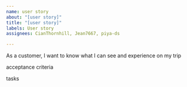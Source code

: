 ```yaml
---
name: user story
about: "[user story]"
title: "[user story]"
labels: User story
assignees: CianThornhill, Jean7667, piya-ds

---
```


As a customer, I want to know what I can see and experience on my trip

acceptance criteria


tasks
